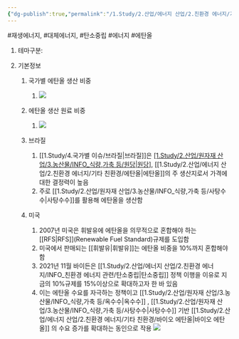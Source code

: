 ```yaml
---
{"dg-publish":true,"permalink":"/1.Study/2.산업/에너지 산업/2.친환경 에너지/기타 친환경/에탄올/","created":"2024-11-20T21:02:28.577+09:00","updated":"2025-06-03T20:07:21.099+09:00"}
---
```


#재생에너지, #대체에너지, #탄소중립 #에너지 #에탄올


1. 테마구분: 

1. 기본정보
	1. 국가별 에탄올 생산 비중
		1. ![](https://i.imgur.com/oVg2ODC.png)
	2. 에탄올 생산 원료 비중
		1. ![](https://i.imgur.com/4XHCZzC.png)


	2. 브라질
		1. [[1.Study/4.국가별 이슈/브라질\|브라질]]은 [[1.Study/2.산업/원자재 산업/3.농산물/INFO_식량,가축 등/원당\|원당]]([[설탕\|설탕]]), [[1.Study/2.산업/에너지 산업/2.친환경 에너지/기타 친환경/에탄올\|에탄올]]의 주 생산지로서 가격에 대한 결정력이 높음
		2. 주로 [[1.Study/2.산업/원자재 산업/3.농산물/INFO_식량,가축 등/사탕수수\|사탕수수]]를 활용해 에탄올을 생산함
	3. 미국
		1. 2007년 미국은 휘발유에 에탄올을 의무적으로 혼합해야 하는 [[RFS\|RFS]](Renewable Fuel Standard)규제를 도입함
		2. 미국에서 판매되는 [[휘발유\|휘발유]]는 에탄올 비중을 10%까지 혼합해야 함
		3. 2021년 11월 바이든은 [[1.Study/2.산업/에너지 산업/2.친환경 에너지/INFO_친환경 에너지 관련/탄소중립\|탄소중립]] 정책 이행을 이유로 지금의 10%규제를 15%이상으로 확대하고자 한 바 있음
		4. 이는 에탄올 수요를 자극하는 정책이고 [[1.Study/2.산업/원자재 산업/3.농산물/INFO_식량,가축 등/옥수수\|옥수수]] , [[1.Study/2.산업/원자재 산업/3.농산물/INFO_식량,가축 등/사탕수수\|사탕수수]] 기반 [[1.Study/2.산업/에너지 산업/2.친환경 에너지/기타 친환경/바이오 에탄올\|바이오 에탄올]] 의 수요 증가를 확대하는 동인으로 작용 ![](https://i.imgur.com/SiLTOLO.png)



